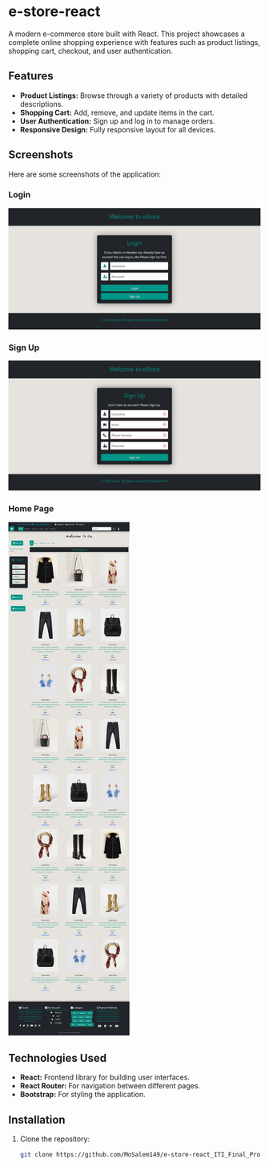 # e-store-react

A modern e-commerce store built with React. This project showcases a complete online shopping experience with features such as product listings, shopping cart, checkout, and user authentication.

## Features

- **Product Listings:** Browse through a variety of products with detailed descriptions.
- **Shopping Cart:** Add, remove, and update items in the cart.
- **User Authentication:** Sign up and log in to manage orders.
- **Responsive Design:** Fully responsive layout for all devices.

## Screenshots

Here are some screenshots of the application:

### Login 
![Login](screens/login-image.png)

### Sign Up
![Sign Up](screens/sign-up-image.png)

### Home Page
![Home Page](screens/home-page-image.png)

## Technologies Used

- **React:** Frontend library for building user interfaces.
- **React Router:** For navigation between different pages.
- **Bootstrap:** For styling the application.

## Installation

1. Clone the repository:

   ```bash
   git clone https://github.com/MoSalem149/e-store-react_ITI_Final_Project.git
